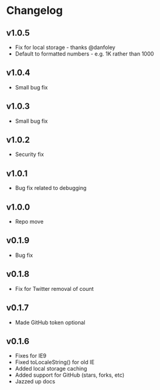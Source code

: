# Changelog

## v1.0.5
- Fix for local storage - thanks @danfoley
- Default to formatted numbers - e.g. 1K rather than 1000

## v1.0.4
- Small bug fix

## v1.0.3
- Small bug fix

## v1.0.2
- Security fix

## v1.0.1
- Bug fix related to debugging

## v1.0.0
- Repo move

## v0.1.9
- Bug fix

## v0.1.8
- Fix for Twitter removal of count

## v0.1.7
- Made GitHub token optional

## v0.1.6
- Fixes for IE9
- Fixed toLocaleString() for old IE
- Added local storage caching
- Added support for GitHub (stars, forks, etc)
- Jazzed up docs

